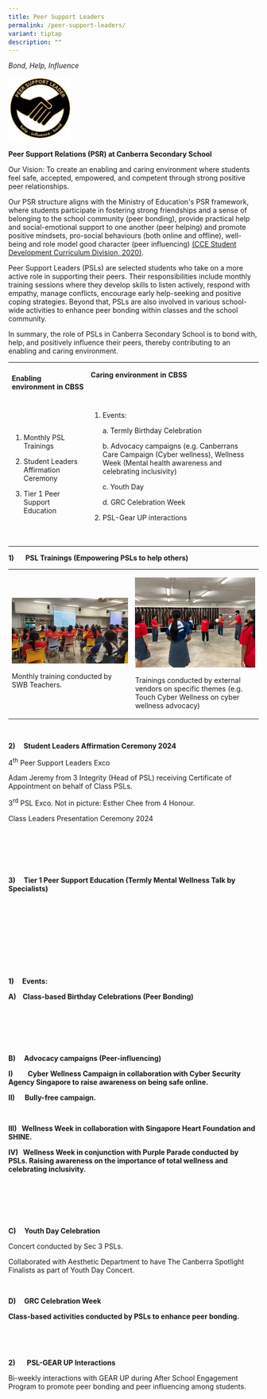 ```yaml
---
title: Peer Support Leaders
permalink: /peer-support-leaders/
variant: tiptap
description: ""
---
```

<p><em>Bond, Help, Influence</em>
</p>
<div class="isomer-image-wrapper">
<img style="width: 25%;" height="auto" width="100%" alt="" src="/images/PSL1.jpg">
</div>
<p><strong>Peer Support Relations (PSR) at Canberra Secondary School</strong>
</p>
<p>Our Vision: To create an enabling and caring environment where students
feel safe, accepted, empowered, and competent through strong positive peer
relationships.</p>
<p>Our PSR structure aligns with the Ministry of Education's PSR framework,
where students participate in fostering strong friendships and a sense
of belonging to the school community (peer bonding), provide practical
help and social-emotional support to one another (peer helping) and promote
positive mindsets, pro-social behaviours (both online and offline), well-being
and role model good character (peer influencing) <a href="https://www.moe.gov.sg/-/media/files/secondary/syllabuses/cce/2021-character-and-citizenship-education-syllabus-secondary.pdf" rel="noopener noreferrer nofollow" target="_blank">(CCE Student Development Curriculum Division, 2020)</a>.</p>
<p></p>
<p>Peer Support Leaders (PSLs) are selected students who take on a more active
role in supporting their peers. Their responsibilities include monthly
training sessions where they develop skills to listen actively, respond
with empathy, manage conflicts, encourage early help-seeking and positive
coping strategies.&nbsp;Beyond that, PSLs are also involved in various
school-wide activities to enhance peer bonding within classes and the school
community.</p>
<p>In summary, the role of PSLs in Canberra Secondary School is to bond with,
help, and positively influence their peers, thereby contributing to an
enabling and caring environment.</p>
<table style="minWidth: 50px">
<colgroup>
<col>
<col>
</colgroup>
<tbody>
<tr>
<td rowspan="1" colspan="1">
<p><strong>Enabling environment in CBSS</strong>
</p>
</td>
<td rowspan="1" colspan="1">
<p><strong>Caring environment in CBSS</strong>
</p>
<p><strong>&nbsp;</strong>
</p>
</td>
</tr>
<tr>
<td rowspan="1" colspan="1">
<ol data-tight="true" class="tight">
<li>
<p>Monthly PSL Trainings</p>
</li>
<li>
<p>Student Leaders Affirmation Ceremony</p>
</li>
<li>
<p>Tier 1 Peer Support Education</p>
</li>
</ol>
</td>
<td rowspan="1" colspan="1">
<ol data-tight="true" class="tight">
<li>
<p>Events:</p>
<p>a. Termly Birthday Celebration</p>
<p>b. Advocacy campaigns (e.g. Canberrans Care Campaign (Cyber wellness),
Wellness Week (Mental health awareness and celebrating inclusivity)</p>
<p>c. Youth Day</p>
<p>d. GRC Celebration Week</p>
</li>
<li>
<p>PSL-Gear UP interactions</p>
</li>
</ol>
<p>&nbsp;</p>
</td>
</tr>
</tbody>
</table>
<p><strong>1)&nbsp;&nbsp;&nbsp;&nbsp;&nbsp;&nbsp; PSL Trainings (Empowering PSLs to help others)</strong>
</p>
<table style="minWidth: 50px">
<colgroup>
<col>
<col>
</colgroup>
<tbody>
<tr>
<td rowspan="1" colspan="1">
<p></p>
<div class="isomer-image-wrapper">
<img style="width: 100%" height="auto" width="100%" alt="" src="/images/PSL2.jpg">
</div>
<p>Monthly training conducted by SWB Teachers.</p>
</td>
<td rowspan="1" colspan="1">
<p></p>
<div class="isomer-image-wrapper">
<img style="width: 100%" height="auto" width="100%" alt="" src="/images/PSL3.jpg">
</div>
<p>Trainings conducted by external vendors on specific themes (e.g. Touch
Cyber Wellness on cyber wellness advocacy)</p>
</td>
</tr>
</tbody>
</table>
<p></p>
<p>&nbsp;</p>
<p></p>
<p><strong>2)&nbsp;&nbsp;&nbsp;&nbsp; Student Leaders Affirmation Ceremony 2024</strong>
</p>
<p></p>
<p>4<sup>th</sup> Peer Support Leaders Exco</p>
<p></p>
<p>Adam Jeremy from 3 Integrity (Head of PSL) receiving Certificate of Appointment
on behalf of Class PSLs.</p>
<p></p>
<p>3<sup>rd</sup> PSL Exco. Not in picture: Esther Chee from 4 Honour.</p>
<p></p>
<p>Class Leaders Presentation Ceremony 2024</p>
<p>
<br>
</p>
<p>&nbsp;</p>
<p>&nbsp;</p>
<p><strong>3)&nbsp;&nbsp;&nbsp;&nbsp; Tier 1 Peer Support Education (Termly Mental Wellness Talk by Specialists)</strong>
</p>
<p>&nbsp;</p>
<p>&nbsp;</p>
<p>
<br>
</p>
<p>&nbsp;</p>
<p>&nbsp;</p>
<p><strong>1)&nbsp;&nbsp;&nbsp;&nbsp; Events:</strong>
</p>
<p><strong>A)&nbsp;&nbsp;&nbsp; Class-based Birthday Celebrations (Peer Bonding)</strong>
</p>
<p></p>
<p>
<br>
</p>
<p>&nbsp;</p>
<p>&nbsp;</p>
<p><strong>B)&nbsp;&nbsp;&nbsp; </strong>&nbsp;<strong>Advocacy campaigns (Peer-influencing)</strong>
</p>
<p></p>
<p><strong>I)&nbsp;&nbsp;&nbsp;&nbsp;&nbsp;&nbsp;&nbsp;&nbsp; Cyber Wellness Campaign in collaboration with Cyber Security Agency Singapore to raise awareness on being safe online.</strong>
</p>
<p></p>
<p><strong>II)&nbsp;&nbsp;&nbsp;&nbsp;&nbsp; Bully-free campaign.</strong>
</p>
<p>&nbsp;</p>
<p><strong>III)&nbsp;&nbsp; Wellness Week in collaboration with Singapore Heart Foundation and SHINE.</strong>
</p>
<p></p>
<p><strong>IV)&nbsp;&nbsp; Wellness Week in conjunction with Purple Parade conducted by PSLs. Raising awareness on the importance of total wellness and celebrating inclusivity.</strong>
</p>
<p>&nbsp;</p>
<p>
<br>
</p>
<p>&nbsp;</p>
<p><strong>C)&nbsp;&nbsp;&nbsp;&nbsp; Youth Day Celebration</strong>
</p>
<p></p>
<p></p>
<p>Concert conducted by Sec 3 PSLs.</p>
<p></p>
<p>Collaborated with Aesthetic Department to have The Canberra Spotlight
Finalists as part of Youth Day Concert.</p>
<p>&nbsp;</p>
<p><strong>D)&nbsp;&nbsp;&nbsp;&nbsp; GRC Celebration Week</strong>
</p>
<p></p>
<p><strong>Class-based activities conducted by PSLs to enhance peer bonding.</strong>
</p>
<p>
<br>
</p>
<p>&nbsp;</p>
<p><strong>2)&nbsp;&nbsp;&nbsp;&nbsp;&nbsp;&nbsp; PSL-GEAR UP Interactions</strong>
</p>
<p></p>
<p>Bi-weekly interactions with GEAR UP during After School Engagement Program
to promote peer bonding and peer influencing among students.</p>